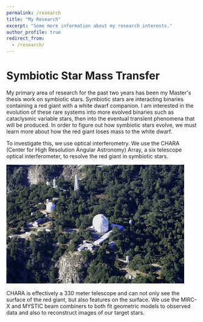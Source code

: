 ```yaml
---
permalink: /research
title: "My Research"
excerpt: "Some more information about my research interests."
author_profile: true
redirect_from: 
  - /research/
---
```


Symbiotic Star Mass Transfer
=====

My primary area of research for the past two years has been my Master's thesis work on symbiotic stars. Symbiotic stars are interacting binaries containing a red giant with a white dwarf companion. I am interested in the evolution of these rare systems into more evolved binaries such as cataclysmic variable stars, then into the eventual transient phenomena that will be produced. In order to figure out how symbiotic stars evolve, we must learn more about how the red giant loses mass to the white dwarf. 

To investigate this, we use optical interferometry. We use the CHARA (Center for High Resolution Angular Astronomy) Array, a six telescope optical interferometer, to resolve the red giant in symbiotic stars. 

![CHARA Array](/images/aerial_Simison.jpg) 

CHARA is effectively a 330 meter telescope and can not only see the surface of the red giant, but also features on the surface. We use the MIRC-X and MYSTIC beam combiners to both fit geometric models to observed data and also to reconstruct images of our target stars. 
